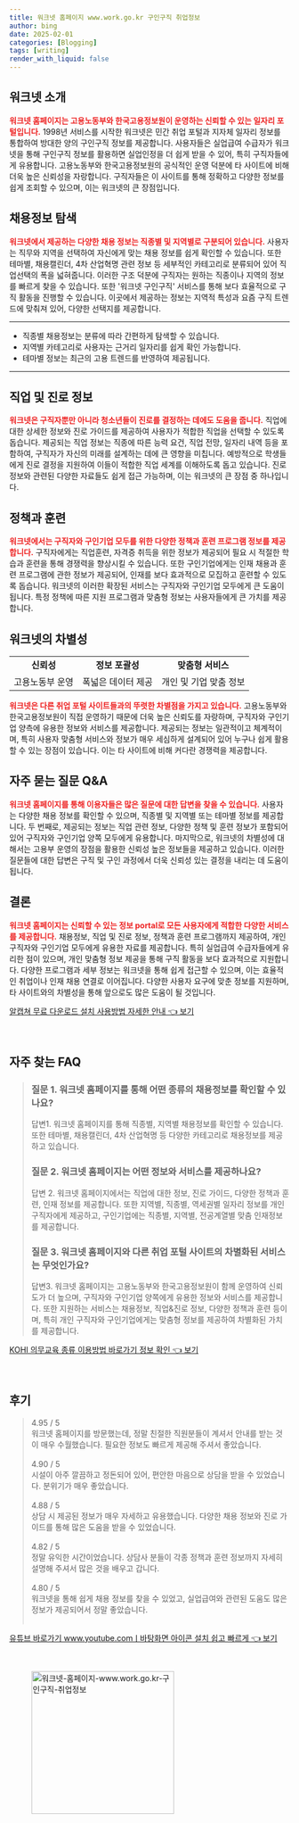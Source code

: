 ```yaml
---
title: 워크넷 홈페이지 www.work.go.kr 구인구직 취업정보
author: bing
date: 2025-02-01
categories: [Blogging]
tags: [writing]
render_with_liquid: false
---
```



<h2 id='워크넷_소개'>워크넷 소개</h2>

<p><b><span style="color: #ee2323;">워크넷 홈페이지는 고용노동부와 한국고용정보원이 운영하는 신뢰할 수 있는 일자리 포털입니다.</span></b> 1998년 서비스를 시작한 워크넷은 민간 취업 포털과 지자체 일자리 정보를 통합하여 방대한 양의 구인구직 정보를 제공합니다. 사용자들은 실업급여 수급자가 워크넷을 통해 구인구직 정보를 활용하면 실업인정을 더 쉽게 받을 수 있어, 특히 구직자들에게 유용합니다. 고용노동부와 한국고용정보원의 공식적인 운영 덕분에 타 사이트에 비해 더욱 높은 신뢰성을 자랑합니다. 구직자들은 이 사이트를 통해 정확하고 다양한 정보를 쉽게 조회할 수 있으며, 이는 워크넷의 큰 장점입니다.</p>

<h2 id='채용정보_탐색'>채용정보 탐색</h2>

<p><b><span style="color: #ee2323;">워크넷에서 제공하는 다양한 채용 정보는 직종별 및 지역별로 구분되어 있습니다.</span></b> 사용자는 직무와 지역을 선택하여 자신에게 맞는 채용 정보를 쉽게 확인할 수 있습니다. 또한 테마별, 채용캘린더, 4차 산업혁명 관련 정보 등 세부적인 카테고리로 분류되어 있어 직업선택의 폭을 넓혀줍니다. 이러한 구조 덕분에 구직자는 원하는 직종이나 지역의 정보를 빠르게 찾을 수 있습니다. 또한 '워크넷 구인구직' 서비스를 통해 보다 효율적으로 구직 활동을 진행할 수 있습니다. 이곳에서 제공하는 정보는 지역적 특성과 요즘 구직 트렌드에 맞춰져 있어, 다양한 선택지를 제공합니다.</p>

<hr />

<ul>
    <li>직종별 채용정보는 분류에 따라 간편하게 탐색할 수 있습니다.</li>
    <li>지역별 카테고리로 사용자는 근거리 일자리를 쉽게 확인 가능합니다.</li>
    <li>테마별 정보는 최근의 고용 트렌드를 반영하여 제공됩니다.</li>
</ul>

<hr />

<h2 id='진로_정보'>직업 및 진로 정보</h2>

<p><b><span style="color: #ee2323;">워크넷은 구직자뿐만 아니라 청소년들이 진로를 결정하는 데에도 도움을 줍니다.</span></b> 직업에 대한 상세한 정보와 진로 가이드를 제공하여 사용자가 적합한 직업을 선택할 수 있도록 돕습니다. 제공되는 직업 정보는 직종에 따른 능력 요건, 직업 전망, 일자리 내역 등을 포함하여, 구직자가 자신의 미래를 설계하는 데에 큰 영향을 미칩니다. 예방적으로 학생들에게 진로 결정을 지원하여 이들이 적합한 직업 세계를 이해하도록 돕고 있습니다. 진로 정보와 관련된 다양한 자료들도 쉽게 접근 가능하며, 이는 워크넷의 큰 장점 중 하나입니다.</p>

<h2 id='정책과_훈련'>정책과 훈련</h2>

<p><b><span style="color: #ee2323;">워크넷에서는 구직자와 구인기업 모두를 위한 다양한 정책과 훈련 프로그램 정보를 제공합니다.</span></b> 구직자에게는 직업훈련, 자격증 취득을 위한 정보가 제공되어 필요 시 적절한 학습과 훈련을 통해 경쟁력을 향상시킬 수 있습니다. 또한 구인기업에게는 인재 채용과 훈련 프로그램에 관한 정보가 제공되어, 인재를 보다 효과적으로 모집하고 훈련할 수 있도록 돕습니다. 워크넷의 이러한 확장된 서비스는 구직자와 구인기업 모두에게 큰 도움이 됩니다. 특정 정책에 따른 지원 프로그램과 맞춤형 정보는 사용자들에게 큰 가치를 제공합니다.</p>

<h2 id='차별성'>워크넷의 차별성</h2>

<table>
    <tr>
        <td style="text-align: center; height: 17px;"><b>신뢰성</b></td>
        <td style="text-align: center; height: 17px;"><b>정보 포괄성</b></td>
        <td style="text-align: center; height: 17px;"><b>맞춤형 서비스</b></td>
    </tr>
    <tr>
        <td style="text-align: center; height: 17px;">고용노동부 운영</td>
        <td style="text-align: center; height: 17px;">폭넓은 데이터 제공</td>
        <td style="text-align: center; height: 17px;">개인 및 기업 맞춤 정보</td>
    </tr>
</table>

<p><b><span style="color: #ee2323;">워크넷은 다른 취업 포털 사이트들과의 뚜렷한 차별점을 가지고 있습니다.</span></b> 고용노동부와 한국고용정보원이 직접 운영하기 때문에 더욱 높은 신뢰도를 자랑하며, 구직자와 구인기업 양측에 유용한 정보와 서비스를 제공합니다. 제공되는 정보는 일관적이고 체계적이며, 특히 사용자 맞춤형 서비스와 정보가 매우 세심하게 설계되어 있어 누구나 쉽게 활용할 수 있는 장점이 있습니다. 이는 타 사이트에 비해 커다란 경쟁력을 제공합니다.</p>

<h2 id='질문_답변'>자주 묻는 질문 Q&A</h2>

<p><b><span style="color: #ee2323;">워크넷 홈페이지를 통해 이용자들은 많은 질문에 대한 답변을 찾을 수 있습니다.</span></b> 사용자는 다양한 채용 정보를 확인할 수 있으며, 직종별 및 지역별 또는 테마별 정보를 제공합니다. 두 번째로, 제공되는 정보는 직업 관련 정보, 다양한 정책 및 훈련 정보가 포함되어 있어 구직자와 구인기업 양쪽 모두에게 유용합니다. 마지막으로, 워크넷의 차별성에 대해서는 고용부 운영의 장점을 활용한 신뢰성 높은 정보들을 제공하고 있습니다. 이러한 질문들에 대한 답변은 구직 및 구인 과정에서 더욱 신뢰성 있는 결정을 내리는 데 도움이 됩니다.</p>

<h2 id='결론'>결론</h2>

<p><b><span style="color: #ee2323;">워크넷 홈페이지는 신뢰할 수 있는 정보 portal로 모든 사용자에게 적합한 다양한 서비스를 제공합니다.</span></b> 채용정보, 직업 및 진로 정보, 정책과 훈련 프로그램까지 제공하여, 개인 구직자와 구인기업 모두에게 유용한 자료를 제공합니다. 특히 실업급여 수급자들에게 유리한 점이 있으며, 개인 맞춤형 정보 제공을 통해 구직 활동을 보다 효과적으로 지원합니다. 다양한 프로그램과 세부 정보는 워크넷을 통해 쉽게 접근할 수 있으며, 이는 효율적인 취업이나 인재 채용 연결로 이어집니다. 다양한 사용자 요구에 맞춘 정보를 지원하며, 타 사이트와의 차별성을 통해 앞으로도 많은 도움이 될 것입니다.</p>


<p><a class="click-button" title="알캡쳐 무료 다운로드 설치 사용방법 자세한 안내" href="https://purplelist.github.io/posts/%EC%95%8C%EC%BA%A1%EC%B3%90-%EB%AC%B4%EB%A3%8C-%EB%8B%A4%EC%9A%B4%EB%A1%9C%EB%93%9C-%EC%84%A4%EC%B9%98-%EC%82%AC%EC%9A%A9%EB%B0%A9%EB%B2%95-%EC%9E%90%EC%84%B8%ED%95%9C-%EC%95%88%EB%82%B4/" rel="dofollow">알캡쳐 무료 다운로드 설치 사용방법 자세한 안내 👈 보기</a></p><br>
<h2 id='자주_찾는_FAQ'>자주 찾는 FAQ</h2>
<div itemscope="" itemtype="https://schema.org/FAQPage"> 
<blockquote> 
<div itemscope="" itemprop="mainEntity" itemtype="https://schema.org/Question"> 
<h3 itemprop="name">질문 1. 워크넷 홈페이지를 통해 어떤 종류의 채용정보를 확인할 수 있나요?</h3> 
<div itemscope="" itemprop="acceptedAnswer" itemtype="https://schema.org/Answer"> 
<span itemprop="text"> 
<p>답변1. 워크넷 홈페이지를 통해 직종별, 지역별 채용정보를 확인할 수 있습니다. 또한 테마별, 채용캘린더, 4차 산업혁명 등 다양한 카테고리로 채용정보를 제공하고 있습니다.</p> 
</span> 
</div> 
</div> 

<div itemscope="" itemprop="mainEntity" itemtype="https://schema.org/Question"> 
<h3 itemprop="name">질문 2. 워크넷 홈페이지는 어떤 정보와 서비스를 제공하나요?</h3> 
<div itemscope="" itemprop="acceptedAnswer" itemtype="https://schema.org/Answer"> 
<span itemprop="text"> 
<p>답변 2. 워크넷 홈페이지에서는 직업에 대한 정보, 진로 가이드, 다양한 정책과 훈련, 인재 정보를 제공합니다. 또한 지역별, 직종별, 역세권별 일자리 정보를 개인 구직자에게 제공하고, 구인기업에는 직종별, 지역별, 전공계열별 맞춤 인재정보를 제공합니다.</p> 
</span> 
</div> 
</div> 

<div itemscope="" itemprop="mainEntity" itemtype="https://schema.org/Question"> 
<h3 itemprop="name">질문 3. 워크넷 홈페이지와 다른 취업 포털 사이트의 차별화된 서비스는 무엇인가요?</h3> 
<div itemscope="" itemprop="acceptedAnswer" itemtype="https://schema.org/Answer"> 
<span itemprop="text"> 
<p>답변3. 워크넷 홈페이지는 고용노동부와 한국고용정보원이 함께 운영하여 신뢰도가 더 높으며, 구직자와 구인기업 양쪽에게 유용한 정보와 서비스를 제공합니다. 또한 지원하는 서비스는 채용정보, 직업&진로 정보, 다양한 정책과 훈련 등이며, 특히 개인 구직자와 구인기업에게는 맞춤형 정보를 제공하여 차별화된 가치를 제공합니다.</p> 
</span> 
</div> 
</div> 
</blockquote> 
</div>
<p><a class="click-button" title="KOHI 의무교육 종류 이용방법 바로가기 정보 확인" href="https://purplelist.github.io/posts/KOHI-%EC%9D%98%EB%AC%B4%EA%B5%90%EC%9C%A1-%EC%A2%85%EB%A5%98-%EC%9D%B4%EC%9A%A9%EB%B0%A9%EB%B2%95-%EB%B0%94%EB%A1%9C%EA%B0%80%EA%B8%B0-%EC%A0%95%EB%B3%B4-%ED%99%95%EC%9D%B8/" rel="dofollow">KOHI 의무교육 종류 이용방법 바로가기 정보 확인 👈 보기</a></p><br>
<h2 id='후기'>후기</h2>
<div itemscope itemtype="https://schema.org/Product">
  <blockquote>
  <div itemprop="review" itemscope itemtype="https://schema.org/Review">
      <div itemprop="reviewRating" itemscope itemtype="https://schema.org/Rating"> <span itemprop="ratingValue">4.95</span> / <span itemprop="bestRating">5</span> </div>
      <span itemprop="reviewBody">워크넷 홈페이지를 방문했는데, 정말 친절한 직원분들이 계셔서 안내를 받는 것이 매우 수월했습니다. 필요한 정보도 빠르게 제공해 주셔서 좋았습니다.</span>
  </div>
  <br>
  <div itemprop="review" itemscope itemtype="https://schema.org/Review">
      <div itemprop="reviewRating" itemscope itemtype="https://schema.org/Rating"> <span itemprop="ratingValue">4.90</span> / <span itemprop="bestRating">5</span> </div>
      <span itemprop="reviewBody">시설이 아주 깔끔하고 정돈되어 있어, 편안한 마음으로 상담을 받을 수 있었습니다. 분위기가 매우 좋았습니다.</span>
  </div>
  <br>
  <div itemprop="review" itemscope itemtype="https://schema.org/Review">
      <div itemprop="reviewRating" itemscope itemtype="https://schema.org/Rating"> <span itemprop="ratingValue">4.88</span> / <span itemprop="bestRating">5</span> </div>
      <span itemprop="reviewBody">상담 시 제공된 정보가 매우 자세하고 유용했습니다. 다양한 채용 정보와 진로 가이드를 통해 많은 도움을 받을 수 있었습니다.</span>
  </div>
  <br>
  <div itemprop="review" itemscope itemtype="https://schema.org/Review">
      <div itemprop="reviewRating" itemscope itemtype="https://schema.org/Rating"> <span itemprop="ratingValue">4.82</span> / <span itemprop="bestRating">5</span> </div>
      <span itemprop="reviewBody">정말 유익한 시간이었습니다. 상담사 분들이 각종 정책과 훈련 정보까지 자세히 설명해 주셔서 많은 것을 배우고 갑니다.</span>
  </div>
  <br>
  <div itemprop="review" itemscope itemtype="https://schema.org/Review">
      <div itemprop="reviewRating" itemscope itemtype="https://schema.org/Rating"> <span itemprop="ratingValue">4.80</span> / <span itemprop="bestRating">5</span> </div>
      <span itemprop="reviewBody">워크넷을 통해 쉽게 채용 정보를 찾을 수 있었고, 실업급여와 관련된 도움도 많은 정보가 제공되어서 정말 좋았습니다.</span>
  </div>
  <br>
  </blockquote>
</div>
<p><a class="click-button" title="유튜브 바로가기 www.youtube.comㅣ바탕화면 아이콘 설치 쉽고 빠르게" href="https://purplelist.github.io/posts/%EC%9C%A0%ED%8A%9C%EB%B8%8C-%EB%B0%94%EB%A1%9C%EA%B0%80%EA%B8%B0-www.youtube.com%E3%85%A3%EB%B0%94%ED%83%95%ED%99%94%EB%A9%B4-%EC%95%84%EC%9D%B4%EC%BD%98-%EC%84%A4%EC%B9%98-%EC%89%BD%EA%B3%A0-%EB%B9%A0%EB%A5%B4%EA%B2%8C/" rel="dofollow">유튜브 바로가기 www.youtube.comㅣ바탕화면 아이콘 설치 쉽고 빠르게 👈 보기</a></p><br>
<figure class="image"><img src="https://purplelist.github.io/assets/img/thumbnail/워크넷-홈페이지-www.work.go.kr-구인구직-취업정보.webp" alt="워크넷-홈페이지-www.work.go.kr-구인구직-취업정보" width="256" height="256"></figure>